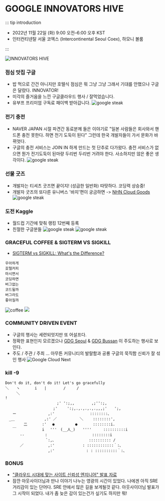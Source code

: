 # GOOGLE INNOVATORS HIVE

::: tip introduction
- 2022년 11월 22일 (화) 9:00 오전–6:00 오후 KST
- 인터컨티넨탈 서울 코엑스 (Intercontinental Seoul Coex), 하모니 볼룸

:::

![INNOVATORS HIVE](https://inthecloud.withgoogle.com/next-22-innovators-hive-korea/static/img/KR_InnovatorsHive_LP_2880x1200.png)

### 점심 맛집 구글
- 밥 먹으로 간건 아니지만 호텔식 점심은 뭐 그냥 그냥 그래서 기대를 안했으나 구글은 달랐다. INNOVATOR!
- 미각의 즐거움을 느낀 구글클라우드 행사 / 잘먹었습니다.
- 유부프 프리미엄 구독료 패이백 받아갑니다.
![google steak](../../../../images/googlecloud/steak.webp)

### 전기 충전
- NAVER JAPAN 시절 파견간 동료분께 들은 이야기로 "일본 사람들은 회사와서 핸드폰 충전 못한다. 하면 전기 도둑이 된다" 그런데 한국 개발자들이 가서 문화가 바뀌엇다.
- 구글의 충전 서비스는 JOIN IN 하게 만드는 첫 단추로 다가왔다. 충전 서비스가 없으면 뭔가 전기도둑이 된마량 두리번 두리번 거려야 한다. 사소하지만 않은 좋은 생각이다.
![google steak](../../../../images/googlecloud/charge.webp)

### 선물 굿즈
- 개발자는 티셔츠 굿즈면 끝이지! (성급한 일반화) 따땃하다. 코딩력 상승중!
- 개발자 굿즈의 또다른 유니버스 '바지'편이 궁금하면 -> [NHN Cloud Goods](http://localhost:8080/logs/tech/nhn-forward/#goods)
![google steak](../../../../images/googlecloud/goods.webp)


### 도전 Kaggle
- 월드컵 기간에 맞춰 랭킹 12번째 등록
- 친절한 구글분들 
![google steak](../../../../images/googlecloud/Kaggle5-logic.webp)
![google steak](../../../../images/googlecloud/Kaggle5.webp)

### GRACEFUL COFFEE & SIGTERM VS SIGKILL
- [SIGTERM vs SIGKILL: What's the Difference?](https://linuxhandbook.com/sigterm-vs-sigkill/)
```
우아하게
호텔커피
마시면서
코딩하면
버그없는
코드될까
버그라도
좋아질까
```
![coffee](../../../../images/googlecloud/coffee.webp)
![](https://img1.daumcdn.net/thumb/R1280x0/?scode=mtistory2&fname=https%3A%2F%2Fblog.kakaocdn.net%2Fdn%2F7es2w%2FbtrFIeL6v4o%2F8jUuEHLckrRpW9mBDc0R91%2Fimg.png)


### COMMUNITY DRIVEN EVENT
- 구글의 행사는 세련되엇지만 또 어설프다.
- 정확한 표현인지 모르겠으나 [GDG Seoul](https://gdg.community.dev/gdg-seoul/) & [GDG Bussan](https://gdg.community.dev/gdg-busan/) 이 주도하는 행사로 보인다.
- 주도 / 주관 / 주최 ... 아무튼 커뮤니티의 발랄함과 공룡 구글의 묵직함 신뢰가 잘 섞인 행사
![Google Cloud Next](../../../../images/googlecloud/lobby.webp)

### kill -9
```
Don't do it, don't do it! Let's go gracefully
＼　　ヽ　　　　i　　|　　　　 /　　　/　
　　　＼　
!
　　　　　　　　　　　　　　;' ':;,,　　　　 ,;'':;,
　　　　　　　　　　　　　;'　　 ':;,.,.,.,.,.,,,;'　　';,
　　ー　　　　　　　　 ,:'　　　　　　　　 　::::::::､
　_＿　　　　　　　　,:' ／ 　 　　　　＼ 　　::::::::',
　　　　　二　　　　:'　 ●　　　　　 ●　 　　 ::::::::i.
　　￣　　　　　　　i　 '''　(__人_)　　'''' 　　 ::::::::::i
　　　　-‐　　　　　 :　 　　　　　　　　　 　::::::::i
　　　　　　　　　　　`:,､ 　　　　　 　 　 :::::::::: /
　　　　／　　　　　　 ,:'　　　　　　　 : ::::::::::::｀:､
　　　　　　　　　　　 ,:'　　　　　　　　 : : ::::::::::｀:､

```

### BONUS
- ["클라우드 시대에 맞는 사이트 신뢰성 엔지니어" 발표 자료](https://blog.outsider.ne.kr/1635)
- 잠깐 아웃사이더님과 만나 이야기 나누는 영광의 시간이 있었다. 나에겐 아직 SRE 거리감이 있는 단어다. SRE 안에서 많은 길을 보게될것 같다. 아웃사이더님 발표가 그 시작이 되었다. 내가 좀 늦은 감이 있는건가 싶기도 하지만 뭐! 
